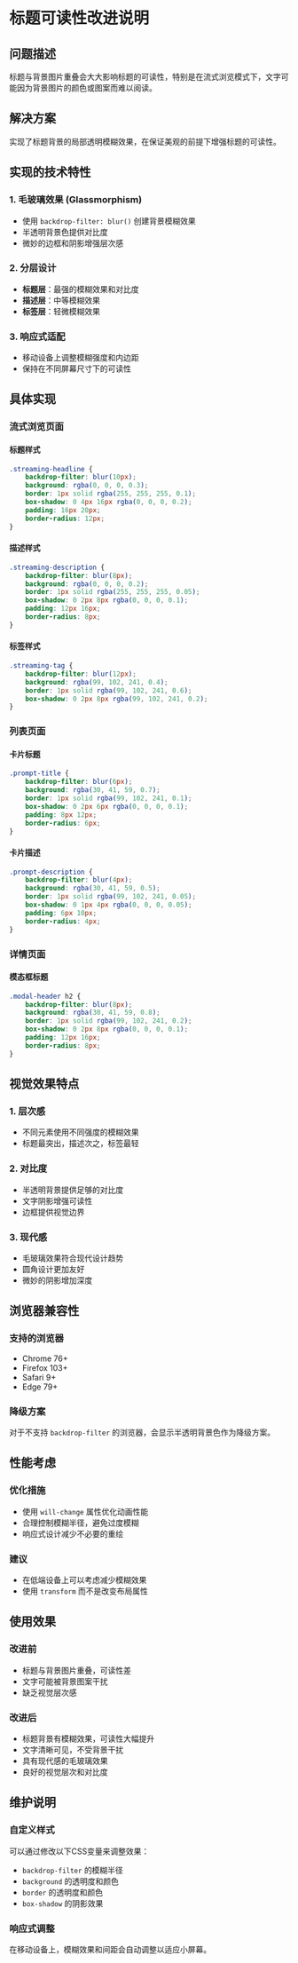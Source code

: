 # 标题可读性改进说明

## 问题描述
标题与背景图片重叠会大大影响标题的可读性，特别是在流式浏览模式下，文字可能因为背景图片的颜色或图案而难以阅读。

## 解决方案
实现了标题背景的局部透明模糊效果，在保证美观的前提下增强标题的可读性。

## 实现的技术特性

### 1. 毛玻璃效果 (Glassmorphism)
- 使用 `backdrop-filter: blur()` 创建背景模糊效果
- 半透明背景色提供对比度
- 微妙的边框和阴影增强层次感

### 2. 分层设计
- **标题层**：最强的模糊效果和对比度
- **描述层**：中等模糊效果
- **标签层**：轻微模糊效果

### 3. 响应式适配
- 移动设备上调整模糊强度和内边距
- 保持在不同屏幕尺寸下的可读性

## 具体实现

### 流式浏览页面

#### 标题样式
```css
.streaming-headline {
    backdrop-filter: blur(10px);
    background: rgba(0, 0, 0, 0.3);
    border: 1px solid rgba(255, 255, 255, 0.1);
    box-shadow: 0 4px 16px rgba(0, 0, 0, 0.2);
    padding: 16px 20px;
    border-radius: 12px;
}
```

#### 描述样式
```css
.streaming-description {
    backdrop-filter: blur(8px);
    background: rgba(0, 0, 0, 0.2);
    border: 1px solid rgba(255, 255, 255, 0.05);
    box-shadow: 0 2px 8px rgba(0, 0, 0, 0.1);
    padding: 12px 16px;
    border-radius: 8px;
}
```

#### 标签样式
```css
.streaming-tag {
    backdrop-filter: blur(12px);
    background: rgba(99, 102, 241, 0.4);
    border: 1px solid rgba(99, 102, 241, 0.6);
    box-shadow: 0 2px 8px rgba(99, 102, 241, 0.2);
}
```

### 列表页面

#### 卡片标题
```css
.prompt-title {
    backdrop-filter: blur(6px);
    background: rgba(30, 41, 59, 0.7);
    border: 1px solid rgba(99, 102, 241, 0.1);
    box-shadow: 0 2px 6px rgba(0, 0, 0, 0.1);
    padding: 8px 12px;
    border-radius: 6px;
}
```

#### 卡片描述
```css
.prompt-description {
    backdrop-filter: blur(4px);
    background: rgba(30, 41, 59, 0.5);
    border: 1px solid rgba(99, 102, 241, 0.05);
    box-shadow: 0 1px 4px rgba(0, 0, 0, 0.05);
    padding: 6px 10px;
    border-radius: 4px;
}
```

### 详情页面

#### 模态框标题
```css
.modal-header h2 {
    backdrop-filter: blur(8px);
    background: rgba(30, 41, 59, 0.8);
    border: 1px solid rgba(99, 102, 241, 0.2);
    box-shadow: 0 2px 8px rgba(0, 0, 0, 0.1);
    padding: 12px 16px;
    border-radius: 8px;
}
```

## 视觉效果特点

### 1. 层次感
- 不同元素使用不同强度的模糊效果
- 标题最突出，描述次之，标签最轻

### 2. 对比度
- 半透明背景提供足够的对比度
- 文字阴影增强可读性
- 边框提供视觉边界

### 3. 现代感
- 毛玻璃效果符合现代设计趋势
- 圆角设计更加友好
- 微妙的阴影增加深度

## 浏览器兼容性

### 支持的浏览器
- Chrome 76+
- Firefox 103+
- Safari 9+
- Edge 79+

### 降级方案
对于不支持 `backdrop-filter` 的浏览器，会显示半透明背景色作为降级方案。

## 性能考虑

### 优化措施
- 使用 `will-change` 属性优化动画性能
- 合理控制模糊半径，避免过度模糊
- 响应式设计减少不必要的重绘

### 建议
- 在低端设备上可以考虑减少模糊效果
- 使用 `transform` 而不是改变布局属性

## 使用效果

### 改进前
- 标题与背景图片重叠，可读性差
- 文字可能被背景图案干扰
- 缺乏视觉层次感

### 改进后
- 标题背景有模糊效果，可读性大幅提升
- 文字清晰可见，不受背景干扰
- 具有现代感的毛玻璃效果
- 良好的视觉层次和对比度

## 维护说明

### 自定义样式
可以通过修改以下CSS变量来调整效果：
- `backdrop-filter` 的模糊半径
- `background` 的透明度和颜色
- `border` 的透明度和颜色
- `box-shadow` 的阴影效果

### 响应式调整
在移动设备上，模糊效果和间距会自动调整以适应小屏幕。
